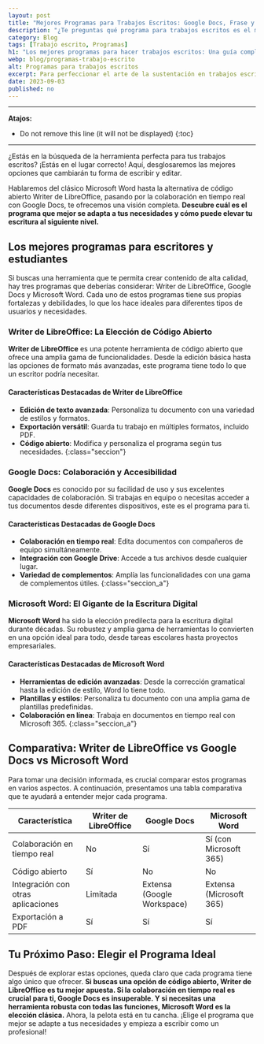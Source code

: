 ```yaml
---
layout: post
title: "Mejores Programas para Trabajos Escritos: Google Docs, Frase y Word"
description: "¿Te preguntas qué programa para trabajos escritos es el mejor para ti? Comparamos las mejores opciones. ¡Descúbrelo aquí!"
category: Blog
tags: [Trabajo escrito, Programas]
h1: "Los mejores programas para hacer trabajos escritos: Una guía completa"
webp: blog/programas-trabajo-escrito
alt: Programas para trabajos escritos
excerpt: Para perfeccionar el arte de la sustentación en trabajos escritos, te enseñamos desde la preparación inicial hasta la presentación final.
date: 2023-09-03
published: no
---
```

----

**Atajos:**

* Do not remove this line (it will not be displayed)
{:toc}

----

¿Estás en la búsqueda de la herramienta perfecta para tus trabajos escritos? ¡Estás en el lugar correcto! Aquí, desglosaremos las mejores opciones que cambiarán tu forma de escribir y editar.

Hablaremos del clásico Microsoft Word hasta la alternativa de código abierto Writer de LibreOffice, pasando por la colaboración en tiempo real con Google Docs, te ofrecemos una visión completa. **Descubre cuál es el programa que mejor se adapta a tus necesidades y cómo puede elevar tu escritura al siguiente nivel.**

## Los mejores programas para escritores y estudiantes

Si buscas una herramienta que te permita crear contenido de alta calidad, hay tres programas que deberías considerar: Writer de LibreOffice, Google Docs y Microsoft Word. Cada uno de estos programas tiene sus propias fortalezas y debilidades, lo que los hace ideales para diferentes tipos de usuarios y necesidades.

### Writer de LibreOffice: La Elección de Código Abierto

**Writer de LibreOffice** es una potente herramienta de código abierto que ofrece una amplia gama de funcionalidades. Desde la edición básica hasta las opciones de formato más avanzadas, este programa tiene todo lo que un escritor podría necesitar.

#### Características Destacadas de Writer de LibreOffice

* **Edición de texto avanzada**: Personaliza tu documento con una variedad de estilos y formatos.
* **Exportación versátil**: Guarda tu trabajo en múltiples formatos, incluido PDF.
* **Código abierto**: Modifica y personaliza el programa según tus necesidades.
{:class="seccion"}

### Google Docs: Colaboración y Accesibilidad

**Google Docs** es conocido por su facilidad de uso y sus excelentes capacidades de colaboración. Si trabajas en equipo o necesitas acceder a tus documentos desde diferentes dispositivos, este es el programa para ti.

#### Características Destacadas de Google Docs

* **Colaboración en tiempo real**: Edita documentos con compañeros de equipo simultáneamente.
* **Integración con Google Drive**: Accede a tus archivos desde cualquier lugar.
* **Variedad de complementos**: Amplía las funcionalidades con una gama de complementos útiles.
{:class="seccion_a"}

### Microsoft Word: El Gigante de la Escritura Digital

**Microsoft Word** ha sido la elección predilecta para la escritura digital durante décadas. Su robustez y amplia gama de herramientas lo convierten en una opción ideal para todo, desde tareas escolares hasta proyectos empresariales.

#### Características Destacadas de Microsoft Word

* **Herramientas de edición avanzadas**: Desde la corrección gramatical hasta la edición de estilo, Word lo tiene todo.
* **Plantillas y estilos**: Personaliza tu documento con una amplia gama de plantillas predefinidas.
* **Colaboración en línea**: Trabaja en documentos en tiempo real con Microsoft 365.
{:class="seccion_a"}

## Comparativa: Writer de LibreOffice vs Google Docs vs Microsoft Word

Para tomar una decisión informada, es crucial comparar estos programas en varios aspectos. A continuación, presentamos una tabla comparativa que te ayudará a entender mejor cada programa.

| Característica | Writer de LibreOffice | Google Docs | Microsoft Word |
|----------------|-----------------------|-------------|----------------|
| Colaboración en tiempo real | No | Sí | Sí (con Microsoft 365) |
| Código abierto | Sí | No | No |
| Integración con otras aplicaciones | Limitada | Extensa (Google Workspace) | Extensa (Microsoft 365) |
| Exportación a PDF | Sí | Sí | Sí |

## Tu Próximo Paso: Elegir el Programa Ideal

Después de explorar estas opciones, queda claro que cada programa tiene algo único que ofrecer. **Si buscas una opción de código abierto, Writer de LibreOffice es tu mejor apuesta. Si la colaboración en tiempo real es crucial para ti, Google Docs es insuperable. Y si necesitas una herramienta robusta con todas las funciones, Microsoft Word es la elección clásica.** Ahora, la pelota está en tu cancha. ¡Elige el programa que mejor se adapte a tus necesidades y empieza a escribir como un profesional!